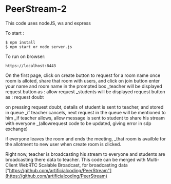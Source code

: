 # PeerStream-2
This code uses nodeJS, ws and express

To start : 
```
$ npm install
$ npm start or node server.js
```

To run on browser:
```
https://localhost:8443
```
On the first page, click on create button to request for a room name
once room is alloted, share that room with users, and click on join button
enter your name and room name in the prompted box
_teacher will be displayed request button as : allow request
_students will be displayed request button as  : request doubt 

on pressing request doubt, details of student is sent to teacher, and stored in queue
_if teacher cancels, next request in the queue will be mentioned to him
_if teacher allows, allow message is sent to student to share his stream with everyone
_(allowrequest code to be updated, giving error in sdp exchange)

if everyone leaves the room and ends the meeting, 
_that room is availble for the allotment to new user when create room is clicked.

Right now, teacher is broadcasting his stream to everyone and students are broadcasting there data to teacher. 
This code can be merged with Multi-Client WebRTC Scalable Broadcast, for broadcasting data
["https://github.com/artificialcoding/PeerStream"](https://github.com/artificialcoding/PeerStream)
